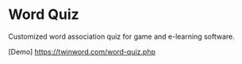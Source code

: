 # Word Quiz
Customized word association quiz for game and e-learning software.

[Demo]
https://twinword.com/word-quiz.php
